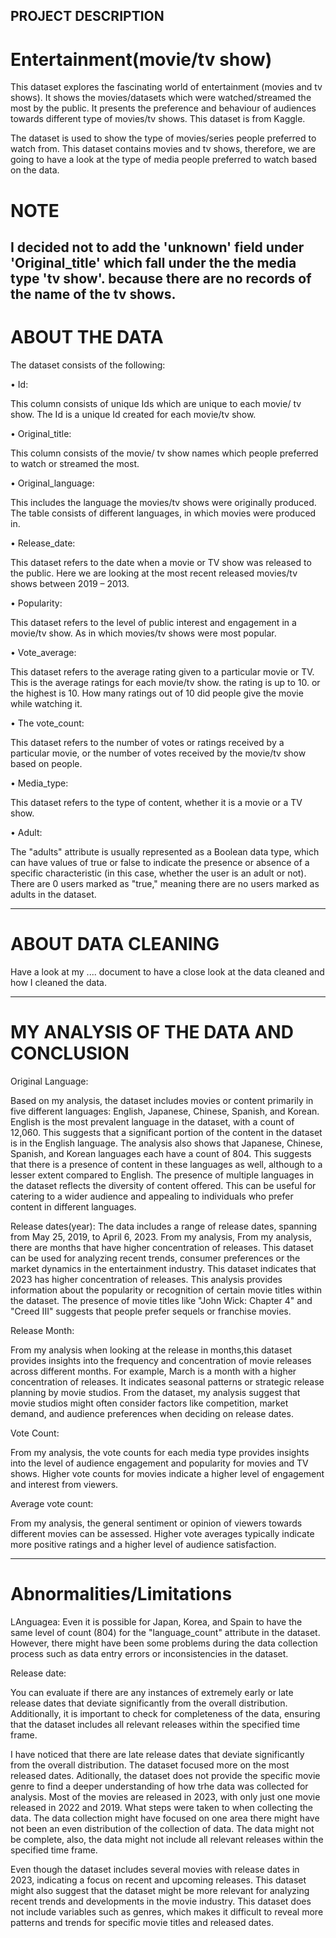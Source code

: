 ## PROJECT DESCRIPTION

# Entertainment(movie/tv show)

This dataset explores the fascinating world of entertainment (movies and tv shows). It shows the movies/datasets which were watched/streamed the most by the public. 
It presents the preference and behaviour of audiences towards different type of movies/tv shows.
This dataset is from Kaggle. 

The dataset is used to show the type of movies/series people preferred to watch from. This dataset contains movies and tv shows, therefore, we are going to have a look at the type of media people preferred to watch based on the data.

# NOTE 

I decided not to add the 'unknown' field under 'Original_title' which fall under the the media type 'tv show'. because there are no records of the name of the tv shows.
----------------------------------------------------------------------------------------------------------------------------------------

# ABOUT THE DATA

The dataset consists of the following:


•	Id:

This column consists of unique Ids which are unique to each movie/ tv show. The Id is a unique Id created for each movie/tv show.


• Original_title:

This column consists of the movie/ tv show names which people preferred to watch or streamed the most. 



• Original_language:

This includes the language the movies/tv shows were originally produced. The table consists of different languages, in which movies were produced in.


• Release_date:

This dataset refers to the date when a movie or TV show was released to the public. Here we are looking at the most recent released movies/tv shows between 2019 – 2013.


•	Popularity:

This dataset refers to the level of public interest and engagement in a movie/tv show. 
As in which movies/tv shows were most popular.

•	Vote_average:

This dataset refers to the average rating given to a particular movie or TV. This is the average ratings for each movie/tv show.
the rating is up to 10. or the highest is 10.
How many ratings out of 10 did people give the movie while watching it.


•	The vote_count:

This dataset refers to the number of votes or ratings received by a particular movie, or the number of votes received by the movie/tv show based on people.



•	Media_type:

This dataset refers to the type of content, whether it is a movie or a TV show.


•	Adult:

The "adults" attribute is usually represented as a Boolean data type, which can have values of true or false to indicate the presence or absence of a specific characteristic (in this case, whether the user is an adult or not).
There are 0 users marked as "true," meaning there are no users marked as adults in the dataset.

-----------------------------------------------------------------------------------------------------------------------------------------

# ABOUT DATA CLEANING

Have a look at my .... document to have a close look at the data cleaned and how I cleaned the data.

-----------------------------------------------------------------------------------------------------------------------------------------

# MY ANALYSIS OF THE DATA AND CONCLUSION

Original Language:

Based on my analysis, the dataset includes movies or content primarily in five different languages: English, Japanese, Chinese, Spanish, and Korean. English is the most prevalent language in the dataset, with a count of 12,060. This suggests that a significant portion of the content in the dataset is in the English language.
The analysis also shows that Japanese, Chinese, Spanish, and Korean languages each have a count of 804. This suggests that there is a presence of content in these languages as well, although to a lesser extent compared to English. The presence of multiple languages in the dataset reflects the diversity of content offered. This can be useful for catering to a wider audience and appealing to individuals who prefer content in different languages.


Release dates(year):
The data includes a range of release dates, spanning from May 25, 2019, to April 6, 2023. From my analysis, From my analysis, there are months that have higher concentration of releases. This dataset can be used for analyzing recent trends, consumer preferences or the market dynamics in the entertainment industry. This dataset indicates that 2023 has higher concentration of releases.
This analysis provides information about the popularity or recognition of certain movie titles within the dataset. The presence of movie titles like "John Wick: Chapter 4" and "Creed III" suggests that people prefer sequels or franchise movies.


Release Month:

From my analysis when looking at the release in months,this dataset provides insights into the frequency and concentration of movie releases across different months. For example, March is a month with a higher concentration of releases. It indicates seasonal patterns or strategic release planning by movie studios. 
From the dataset, my analysis suggest that movie studios might often consider factors like competition, market demand, and audience preferences when deciding on release dates.


Vote Count:

From my analysis, the vote counts for each media type provides insights into the level of audience engagement and popularity for movies and TV shows. Higher vote counts for movies indicate a higher level of engagement and interest from viewers.


Average vote count:

From my analysis, the general sentiment or opinion of viewers towards different movies can be assessed. Higher vote averages typically indicate more positive ratings and a higher level of audience satisfaction.


------------------------------------------------------------------------------------------------------------------------------------------

# Abnormalities/Limitations


LAnguagea:
Even it is possible for Japan, Korea, and Spain to have the same level of count (804) for the "language_count" attribute in the dataset. However, there might have been some problems during the data collection process such as data entry errors or inconsistencies in the dataset.


Release date:

You can evaluate if there are any instances of extremely early or late release dates that deviate significantly from the overall distribution. Additionally, it is important to check for completeness of the data, ensuring that the dataset includes all relevant releases within the specified time frame.

I have noticed that there are late release dates that deviate significantly from the overall distribution. The dataset focused more on the most released dates. Aditionally, the dataset does not provide the specific movie genre to find a deeper understanding of how trhe data was collected for analysis. Most of the movies are released in 2023, with only just one movie released in 2022 and 2019. What steps were taken to when collecting the data. The data collection might have focused on one area there might have not been an even distribution of the collection of data. The data might not be complete, also, the data might not include all relevant releases within the specified time frame.

Even though the dataset includes several movies with release dates in 2023, indicating a focus on recent and upcoming releases. This dataset might also suggest that the dataset might be more relevant for analyzing recent trends and developments in the movie industry.
This dataset does not include variables such as genres, which makes it difficult to reveal more patterns and trends for specific movie titles and released dates.

